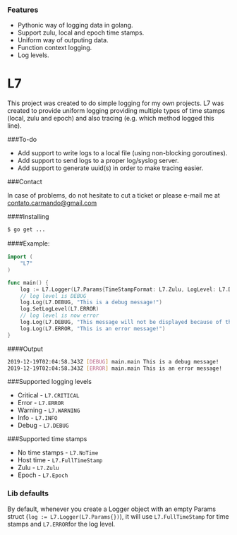### Features

- Pythonic way of logging data in golang.
- Support zulu, local and epoch time stamps.
- Uniform way of outputing data.
- Function context logging.
- Log levels.

# L7
This project was created to do simple logging for my own projects. L7 was created to provide uniform logging providing multiple types of time stamps (local, zulu and epoch) and also tracing (e.g. which method logged this line).

###To-do
- Add support to write logs to a local file (using non-blocking goroutines).
- Add support to send logs to a proper log/syslog server.
- Add support to generate uuid(s) in order to make tracing easier.

###Contact

In case of problems, do not hesitate to cut a ticket or please e-mail me at contato.carmando@gmail.com

####Installing

`$ go get ...`



####Example:　

```go
import (
	"L7"
)

func main() {
	log := L7.Logger(L7.Params{TimeStampFormat: L7.Zulu, LogLevel: L7.DEBUG})
	// log level is DEBUG
	log.Log(L7.DEBUG, "This is a debug message!")
	log.SetLogLevel(L7.ERROR)
	// log level is now error
	log.Log(L7.DEBUG, "This message will not be displayed because of the log level")
	log.Log(L7.ERROR, "This is an error message!")
}
```

####Output

```bash
2019-12-19T02:04:58.343Z [DEBUG] main.main This is a debug message!
2019-12-19T02:04:58.343Z [ERROR] main.main This is an error message!
```

###Supported logging levels
- Critical - `L7.CRITICAL`
- Error - `L7.ERROR`
- Warning - `L7.WARNING`
- Info - `L7.INFO`
- Debug - `L7.DEBUG`

###Supported time stamps
- No time stamps - `L7.NoTime`
- Host time - `L7.FullTimeStamp`
- Zulu - `L7.Zulu`
- Epoch - `L7.Epoch`

### Lib defaults
By default, whenever you create a Logger object with an empty Params struct (`log := L7.Logger(L7.Params{})`), it will use `L7.FullTimeStamp` for time stamps and `L7.ERROR`for the log level.

